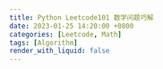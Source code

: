 ```yaml
---
title: Python Leetcode101 数学问题巧解
date: 2023-01-25 14:20:00 +0800
categories: [Leetcode, Math]
tags: [Algorithm]
render_with_liquid: false
---
```


